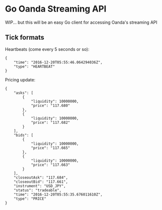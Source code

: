 # Go Oanda Streaming API

WIP... but this will be an easy Go client for accessing Oanda's streaming API

## Tick formats

Heartbeats (come every 5 seconds or so):

```
{
	"time": "2016-12-20T05:55:46.064294036Z",
	"type": "HEARTBEAT"
}
```

Pricing update:

```
{
	"asks": [
		{
			"liquidity": 10000000,
			"price": "117.680"
		},
		{
			"liquidity": 10000000,
			"price": "117.682"
		}
	],
	"bids": [
		{
			"liquidity": 10000000,
			"price": "117.665"
		},
		{
			"liquidity": 10000000,
			"price": "117.663"
		}
	],
	"closeoutAsk": "117.684",
	"closeoutBid": "117.661",
	"instrument": "USD_JPY",
	"status": "tradeable",
	"time": "2016-12-20T05:55:35.676011610Z",
	"type": "PRICE"
}
```
